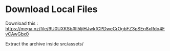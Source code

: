 # Download Local Files

Download this : https://mega.nz/file/9U0UXKSb#lI5ljiHJwkfCPDweCrOgbFZ3pSEq8xRdo4FvCAwGbx0

Extract the archive inside src/assets/

